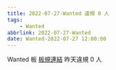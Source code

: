 ```yaml
---
title: 2022-07-27-Wanted 違規 0 人
tags:
    - Wanted
abbrlink: 2022-07-27-Wanted
date: Wanted-2022-07-27 12:00:00
---
```

Wanted 板 [板規連結](https://www.ptt.cc/bbs/Wanted/M.1608829773.A.D3B.html)
昨天違規 0 人
